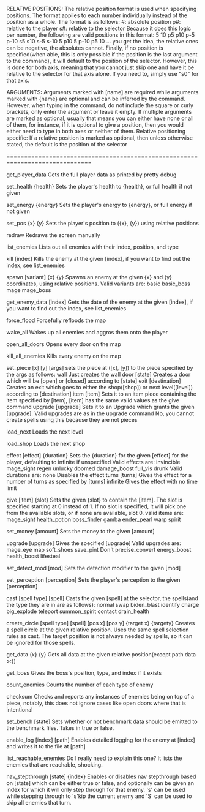 RELATIVE POSITIONS:
The relative position format is used when specifying positions. The
format applies to each number individually instead of the position as
a whole. The format is as follows:
    #: absolute position
    p#: relative to the player
    s#: relative to the selector
Because it does this logic per number, the following are valid
positions in this format:
    5 10
    p5 p10
    p-5 p-10
    s5 s10
    s-5 s-10
    5 p10
    5 p-10
    p5 10
    ... you get the idea, the relative ones can be negative, the
    absolutes cannot.
Finally, if no position is specified(when able, this is only possible
if the position is the last argument to the command), it will default
to the position of the selector. However, this is done for both axis,
meaning that you cannot just skip one and have it be relative to the
selector for that axis alone. If you need to, simply use "s0" for that
axis.

ARGUMENTS:
Arguments marked with \[name\] are required while arguments marked
with {name} are optional and can be inferred by the command. However,
when typing in the command, do not include the square or curly
brackets, only enter the argument or leave it empty.
If multiple arguments are marked as optional, usually that means you
can either have none or all of them, for instance, if it is optional
to give a position, then you would either need to type in both axes or
neither of them.
Relative positioning specific: If a relative position is marked as
optional, then unless otherwise stated, the default is the position of
the selector

==============================================================================

get\_player\_data
    Gets the full player data as printed by pretty debug

set\_health {health}
    Sets the player's health to {health}, or full health if not given

set\_energy {energy}
    Sets the player's energy to {energy}, or full energy if not given

set\_pos {x} {y}
    Sets the player's position to ({x}, {y}) using relative positions

redraw
    Redraws the screen manually

list\_enemies
    Lists out all enemies with their index, position, and type

kill \[index\]
    Kills the enemy at the given \[index\], if you want to find out the
    index, see list\_enemies

spawn \[variant\] {x} {y}
    Spawns an enemy at the given {x} and {y} coordinates, using
    relative positions.
    Valid variants are:
        basic
        basic\_boss
        mage
        mage\_boss

get\_enemy\_data \[index\]
    Gets the date of the enemy at the given \[index\], if you want to
    find out the index, see list\_enemies

force\_flood
    Forcefully refloods the map

wake\_all
    Wakes up all enemies and aggros them onto the player

open\_all\_doors
    Opens every door on the map

kill\_all\_enemies
    Kills every enemy on the map

set\_piece \[x\] \[y\] [args]
    sets the piece at (\[x\], \[y\]) to the piece specified by the args as
    follows:
        wall
            Just creates the wall
        door \[state\]
            Creates a door which will be \[open\] or \[closed\] according
            to \[state\]
        exit \[destination\]
            Creates an exit which goes to either the shop(\[shop\]) or
            next level(\[level\]) according to \[destination\]
        item \[item\]
            Sets it to an item piece containing the item specified by
            \[item\], [item] has the same valid values as the give
            command
        upgrade \[upgrade\]
            Sets it to an Upgrade which grants the given \[upgrade\].
            Valid upgrades are as in the upgrade command
    No, you cannot create spells using this because they are not pieces

load\_next
    Loads the next level

load\_shop
    Loads the next shop

effect \[effect\] {duration}
    Sets the {duration} for the given \[effect\] for the player,
    defaulting to infinite if unspecified
    Valid effects are:
        invincible
        mage\_sight
        regen
        unlucky
        doomed
        damage\_boost
        full\_vis
        drunk
    Valid durations are:
        none
            Disables the effect
        turns \[turns\]
            Gives the effect for a number of turns as specified by
            \[turns\]
        infinite
            Gives the effect with no time limit

give \[item\] {slot}
    Sets the given {slot} to contain the \[item\]. The slot is
    specified starting at 0 instead of 1. If no slot is specified, it
    will pick one from the available slots, or if none are available,
    slot 0.
    valid items are:
        mage\_sight
        health\_potion
        boss\_finder
        gamba
        ender\_pearl
        warp
        spirit

set\_money \[amount\]
    Sets the money to the given \[amount\]

upgrade \[upgrade\]
    Gives the specified \[upgrade\]
    Valid upgrades are:
        mage\_eye
        map
        soft\_shoes
        save\_pint
            Don't
        precise\_convert
        energy\_boost
        health\_boost
        lifesteal

set\_detect\_mod \[mod\]
    Sets the detection modifier to the given \[mod\]

set\_perception \[perception\]
    Sets the player's perception to the given \[perception\]

cast \[spell type\] \[spell\]
    Casts the given \[spell\] at the selector, the spells(and the type
    they are in are as follows):
        normal
            swap
            biden\_blast
            identify
            charge
            big\_explode
            teleport
            summon\_spirit
        contact
            drain\_health

create\_circle \[spell type\] \[spell\] \[pos x\] \[pos y\] {target x} {targety}
    Creates a spell circle at the given relative position. Uses the
    same spell selection rules as cast. The target position is not
    always needed by spells, so it can be ignored for those spells.

get\_data {x} {y}
    Gets all data at the given relative position(except path data >:})

get\_boss
   Gives the boss's position, type, and index if it exists

count\_enemies
    Counts the number of each type of enemy

checksum
    Checks and reports any instances of enemies being on top of a
    piece, notably, this does not ignore cases like open doors where
    that is intentional

set\_bench \[state\]
    Sets whether or not benchmark data should be emitted to the
    benchmark files. Takes in true or false.

enable\_log \[index\] \[path\]
    Enables detailed logging for the enemy at \[index\] and writes it
    to the file at \[path\]

list\_reachable\_enemies
    Do I really need to explain this one? It lists the enemies that
    are reachable, shocking.

nav\_stepthrough \[state\] {index}
    Enables or disables nav stepthrough based on \[state\] which can
    be either true or false, and optionally can be given an index for
    which it will only step through for that enemy.
    's' can be used while stepping through to 's'kip the current enemy
    and 'S' can be used to skip all enemies that turn.
